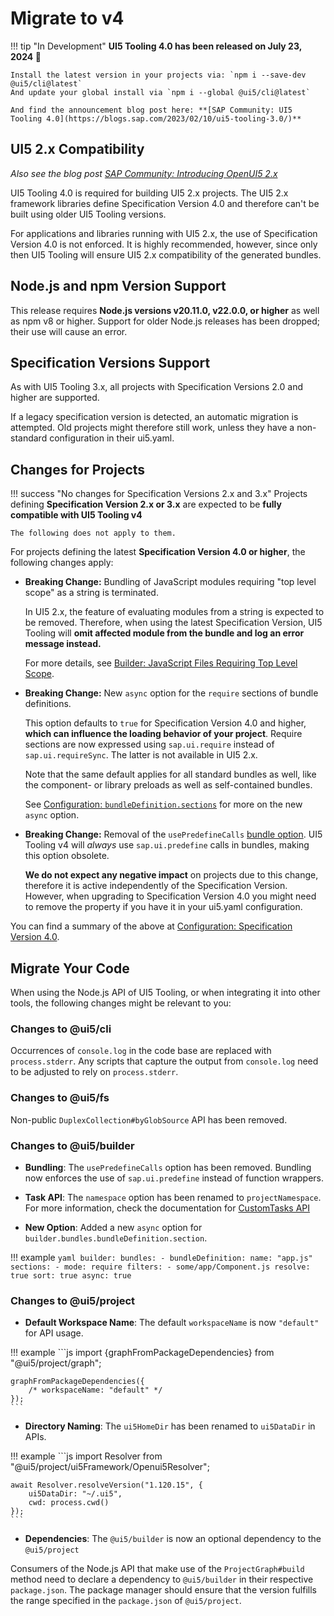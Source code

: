 # Migrate to v4

!!! tip "In Development"
    **UI5 Tooling 4.0 has been released on July 23, 2024 🎉**

    Install the latest version in your projects via: `npm i --save-dev @ui5/cli@latest`  
    And update your global install via `npm i --global @ui5/cli@latest`

    And find the announcement blog post here: **[SAP Community: UI5 Tooling 4.0](https://blogs.sap.com/2023/02/10/ui5-tooling-3.0/)**

## UI5 2.x Compatibility

*Also see the blog post [SAP Community: Introducing OpenUI5 2.x](https://community.sap.com/t5/open-source-blogs/introducing-openui5-2-x/ba-p/13580633)*

UI5 Tooling 4.0 is required for building UI5 2.x projects. The UI5 2.x framework libraries define Specification Version 4.0 and therefore can't be built using older UI5 Tooling versions.

For applications and libraries running with UI5 2.x, the use of Specification Version 4.0 is not enforced. It is highly recommended, however, since only then UI5 Tooling will ensure UI5 2.x compatibility of the generated bundles.

## Node.js and npm Version Support

This release requires **Node.js versions v20.11.0, v22.0.0, or higher** as well as npm v8 or higher.
Support for older Node.js releases has been dropped; their use will cause an error.

## Specification Versions Support

As with UI5 Tooling 3.x, all projects with Specification Versions 2.0 and higher are supported.

If a legacy specification version is detected, an automatic migration is attempted.
Old projects might therefore still work, unless they have a non-standard configuration in their ui5.yaml.

## Changes for Projects

!!! success "No changes for Specification Versions 2.x and 3.x"
    Projects defining **Specification Version 2.x or 3.x** are expected to be **fully compatible with UI5 Tooling v4**

    The following does not apply to them.

For projects defining the latest **Specification Version 4.0 or higher**, the following changes apply:

* **Breaking Change:** Bundling of JavaScript modules requiring "top level scope" as a string is terminated. 
    
    In UI5 2.x, the feature of evaluating modules from a string is expected to be removed. Therefore, when using the latest Specification Version, UI5 Tooling will **omit affected module from the bundle and log an error message instead.**

    For more details, see [Builder: JavaScript Files Requiring Top Level Scope](../pages/Builder.md#javascript-files-requiring-top-level-scope).

* **Breaking Change:** New `async` option for the `require` sections of bundle definitions.
    
    This option defaults to `true` for Specification Version 4.0 and higher, **which can influence the loading behavior of your project**. Require sections are now expressed using `sap.ui.require` instead of `sap.ui.requireSync`. The latter is not available in UI5 2.x.

    Note that the same default applies for all standard bundles as well, like the component- or library preloads as well as self-contained bundles.

    See [Configuration: `bundleDefinition.sections`](../pages/Configuration.md#properties) for more on the new `async` option.

* **Breaking Change:** Removal of the `usePredefineCalls` [bundle option](../pages/Configuration.md#properties). UI5 Tooling v4 will _always_ use `sap.ui.predefine` calls in bundles, making this option obsolete.
    
    **We do not expect any negative impact** on projects due to this change, therefore it is active independently of the Specification Version. However, when upgrading to Specification Version 4.0 you might need to remove the property if you have it in your ui5.yaml configuration.

You can find a summary of the above at [Configuration: Specification Version 4.0](../pages/Configuration.md#specification-version-40).

## Migrate Your Code

When using the Node.js API of UI5 Tooling, or when integrating it into other tools, the following changes might be relevant to you:

### Changes to @ui5/cli

Occurrences of `console.log` in the code base are replaced with `process.stderr`.
Аny scripts that capture the output from `console.log` need to be adjusted to rely on `process.stderr`.

### Changes to @ui5/fs

Non-public `DuplexCollection#byGlobSource` API has been removed.

### Changes to @ui5/builder

- **Bundling**: The `usePredefineCalls` option has been removed. Bundling now enforces the use of `sap.ui.predefine` instead of function wrappers.  

- **Task API**: The `namespace` option has been renamed to `projectNamespace`. For more information, check the documentation for [CustomTasks API](../pages/extensibility/CustomTasks.md#task-implementation)  

- **New Option**: Added a new `async` option for `builder.bundles.bundleDefinition.section`.

!!! example
    ```yaml
    builder:
      bundles:
        - bundleDefinition:
            name: "app.js"
            sections:
              - mode: require
                filters:
                  - some/app/Component.js
                resolve: true
                sort: true
                async: true
    ```

### Changes to @ui5/project

- **Default Workspace Name**: The default `workspaceName` is now `"default"` for API usage.

!!! example
    ```js
    import {graphFromPackageDependencies} from "@ui5/project/graph";
	
	graphFromPackageDependencies({
		/* workspaceName: "default" */
	});
    ```

- **Directory Naming**: The `ui5HomeDir` has been renamed to `ui5DataDir` in APIs.

!!! example
    ```js
    import Resolver from "@ui5/project/ui5Framework/Openui5Resolver";

    await Resolver.resolveVersion("1.120.15", {
        ui5DataDir: "~/.ui5",
        cwd: process.cwd()
    });
    ```

- **Dependencies**: The `@ui5/builder` is now an optional dependency to the `@ui5/project`

Consumers of the Node.js API that make use of the `ProjectGraph#build` method need to declare a dependency to `@ui5/builder` in their respective `package.json`. The package manager should ensure that the version fulfills the range specified in the `package.json` of `@ui5/project`.
